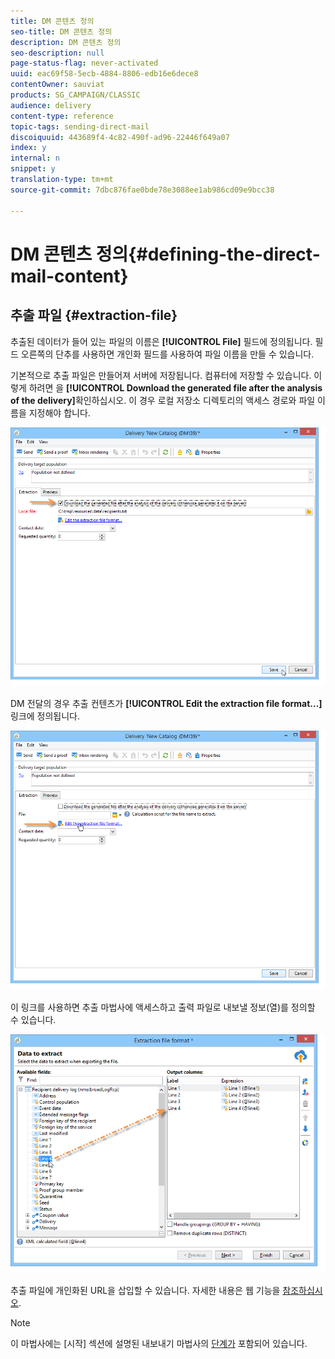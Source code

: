 ```yaml
---
title: DM 콘텐츠 정의
seo-title: DM 콘텐츠 정의
description: DM 콘텐츠 정의
seo-description: null
page-status-flag: never-activated
uuid: eac69f58-5ecb-4884-8806-edb16e6dece8
contentOwner: sauviat
products: SG_CAMPAIGN/CLASSIC
audience: delivery
content-type: reference
topic-tags: sending-direct-mail
discoiquuid: 443689f4-4c82-490f-ad96-22446f649a07
index: y
internal: n
snippet: y
translation-type: tm+mt
source-git-commit: 7dbc876fae0bde78e3088ee1ab986cd09e9bcc38

---
```



# DM 콘텐츠 정의{#defining-the-direct-mail-content}

## 추출 파일 {#extraction-file}

추출된 데이터가 들어 있는 파일의 이름은 **[!UICONTROL File]** 필드에 정의됩니다. 필드 오른쪽의 단추를 사용하면 개인화 필드를 사용하여 파일 이름을 만들 수 있습니다.

기본적으로 추출 파일은 만들어져 서버에 저장됩니다. 컴퓨터에 저장할 수 있습니다. 이렇게 하려면 을 **[!UICONTROL Download the generated file after the analysis of the delivery]**&#x200B;확인하십시오. 이 경우 로컬 저장소 디렉토리의 액세스 경로와 파일 이름을 지정해야 합니다.

![](assets/s_ncs_user_mail_delivery_local_file.png)

DM 전달의 경우 추출 컨텐츠가 **[!UICONTROL Edit the extraction file format...]** 링크에 정의됩니다.

![](assets/s_ncs_user_mail_delivery_format_link.png)

이 링크를 사용하면 추출 마법사에 액세스하고 출력 파일로 내보낼 정보(열)를 정의할 수 있습니다.

![](assets/s_ncs_user_mail_delivery_format_wz.png)

추출 파일에 개인화된 URL을 삽입할 수 있습니다. 자세한 내용은 웹 기능을 [참조하십시오](../../web/using/publishing-a-web-form.md).

>[!NOTE]
>
>이 마법사에는 [시작] 섹션에 설명된 내보내기 마법사의 [단계가](../../platform/using/exporting-data.md#export-wizard) 포함되어 있습니다.
